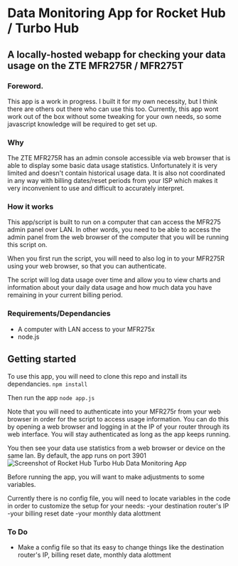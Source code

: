 # Data Monitoring App for Rocket Hub / Turbo Hub
## A locally-hosted webapp for checking your data usage on the ZTE MFR275R / MFR275T

### Foreword.
This app is a work in progress. I built it for my own necessity, but I think there are others out there who can use this too. Currently, this app wont work out of the box without some tweaking for your own needs, so some javascript knowledge will be required to get set up.

### Why
The ZTE MFR275R has an admin console accessible via web browser that is able to display some basic data usage statistics. Unfortunately it is very limited and doesn't contain historical usage data. It is also not coordinated in any way with billing dates/reset periods from your ISP which makes it very inconvenient to use and difficult to accurately interpret.

### How it works
This app/script is built to run on a computer that can access the MFR275 admin panel over LAN. In other words, you need to be able to access the admin panel from the web browser of the computer that you will be running this script on.

When you first run the script, you will need to also log in to your MFR275R using your web browser, so that you can authenticate.

The script will log data usage over time and allow you to view charts and information about your daily data usage and how much data you have remaining in your current billing period.

### Requirements/Dependancies
- A computer with LAN access to your MFR275x
- node.js

## Getting started
To use this app, you will need to clone this repo and install its dependancies.
`npm install`

Then run the app
`node app.js`

Note that you will need to authenticate into your MFR275r from your web browser in order for the script to access usage information. You can do this by opening a web browser and logging in at the IP of your router through its web interface. You will stay authenticated as long as the app keeps running.

You then see your data use statistics from a web browser or device on the same lan. By default, the app runs on port 3901
![Screenshot of Rocket Hub Turbo Hub Data Monitoring App](https://i.ibb.co/3FT1Gq6/image.png)


Before running the app, you will want to make adjustments to some variables.

Currently there is no config file, you will need to locate variables in the code in order to customize the setup for your needs:
-your destination router's IP
-your billing reset date
-your monthly data alottment

### To Do
 - Make a config file so that its easy to change things like the destination router's IP, billing reset date, monthly data alottment

